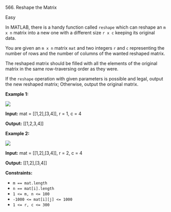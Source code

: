 566\. Reshape the Matrix

Easy

In MATLAB, there is a handy function called `reshape` which can reshape an `m x n` matrix into a new one with a different size `r x c` keeping its original data.

You are given an `m x n` matrix `mat` and two integers `r` and `c` representing the number of rows and the number of columns of the wanted reshaped matrix.

The reshaped matrix should be filled with all the elements of the original matrix in the same row-traversing order as they were.

If the `reshape` operation with given parameters is possible and legal, output the new reshaped matrix; Otherwise, output the original matrix.

**Example 1:**

![](https://leetcode-in-java.github.io/src/main/java/g0501_0600/s0566_reshape_the_matrix/reshape1-grid.jpg)

**Input:** mat = [[1,2],[3,4]], r = 1, c = 4

**Output:** [[1,2,3,4]]

**Example 2:**

![](https://leetcode-in-java.github.io/src/main/java/g0501_0600/s0566_reshape_the_matrix/reshape2-grid.jpg)

**Input:** mat = [[1,2],[3,4]], r = 2, c = 4

**Output:** [[1,2],[3,4]]

**Constraints:**

*   `m == mat.length`
*   `n == mat[i].length`
*   `1 <= m, n <= 100`
*   `-1000 <= mat[i][j] <= 1000`
*   `1 <= r, c <= 300`